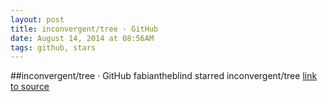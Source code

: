 ```yaml
---
layout: post
title: inconvergent/tree · GitHub
date: August 14, 2014 at 08:56AM
tags: github, stars
---
```

##inconvergent/tree · GitHub
fabiantheblind starred inconvergent/tree
[link to source](http://ift.tt/1p91vsJ) 
